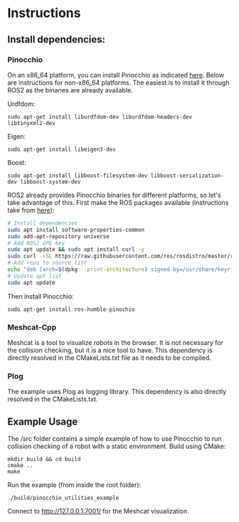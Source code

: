 # Instructions

## Install dependencies:
### Pinocchio
On an x86_64 platform, you can install Pinocchio as indicated [here](https://stack-of-tasks.github.io/pinocchio/download.html). Below are instructions for non-x86_64 platforms. The easiest is to install it through ROS2 as the binaries are already available.

Urdfdom:
```
sudo apt-get install liburdfdom-dev liburdfdom-headers-dev libtinyxml2-dev
```
Eigen:
```
sudo apt-get install libeigen3-dev
```
Boost:
```
sudo apt-get install libboost-filesystem-dev libboost-serialization-dev libboost-system-dev
```

ROS2 already provides Pinocchio binaries for different platforms, so let's take advantage of this. First make the ROS packages available (instructions take from [here](https://docs.ros.org/en/humble/Installation/Ubuntu-Install-Debs.html)):
```bash
# Install dependencies
sudo apt install software-properties-common
sudo add-apt-repository universe
# Add ROS2 GPG key
sudo apt update && sudo apt install curl -y
sudo curl -sSL https://raw.githubusercontent.com/ros/rosdistro/master/ros.key -o /usr/share/keyrings/ros-archive-keyring.gpg
# Add repo to source list
echo "deb [arch=$(dpkg --print-architecture) signed-by=/usr/share/keyrings/ros-archive-keyring.gpg] http://packages.ros.org/ros2/ubuntu $(. /etc/os-release && echo $UBUNTU_CODENAME) main" | sudo tee /etc/apt/sources.list.d/ros2.list > /dev/null
# Update apt list
sudo apt update
```

Then install Pinocchio:
```
sudo apt-get install ros-humble-pinochio
```

### Meshcat-Cpp
Meshcat is a tool to visualize robots in the browser. It is not necessary for the collision checking, but it is a nice tool to have. This dependency is directly resolved in the CMakeLists.txt file as it needs to be compiled.


### Plog
The example uses Plog as logging library. This dependency is also directly resolved in the CMakeLists.txt.

## Example Usage
The /src folder contains a simple example of how to use Pinocchio to run collision checking of a robot with a static environment. Build using CMake: 
```
mkdir build && cd build
cmake ..
make
```
Run the example (from inside the root folder):
```
./build/pinocchio_utilities_example
```
Connect to http://127.0.0.1:7001/ for the Meshcat visualization.
